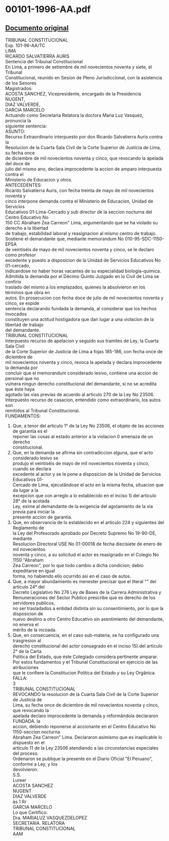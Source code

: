 
00101-1996-AA.pdf
=================
  
[Documento original](https://tc.gob.pe/jurisprudencia/1997/00101-1996-AA.pdf)  
---  
TRIBUNAL CONSTITUCIONAL  
Exp. 101-96-AA/TC  
LIMA  
RICARDO SALVATIERRA AURIS  
Sentencia del Tribunal Constitucional  
En Lima, a primero de setiembre de mil novecientos noventa y siete, el Tribunal  
Constitucional, reunido en Sesion de Pleno Jurisdiccional, con la asistencia de los Senores  
Magistrados:  
ACOSTA SANCHEZ, Vicepresidente, encargado de la Presidencia  
NUGENT,  
DIAZ VALVERDE,  
GARCIA MARCELO  
Actuando como Secretaria Relatora la doctora Maria Luz Vasquez, pronuncia la  
siguiente sentencia:  
ASUNTO:  
Recurso Extraordinario interpuesto por don Ricardo Salvatierra Auris contra la  
Resolucion de la Cuarta Sala Civil de la Corte Superior de Justicia de Lima, su fecha once  
de diciembre de mil novecientos noventa y cinco, que revocando la apelada del doce de  
julio del mismo ano, declara improcedente la accion de amparo interpuesta contra el  
Ministerio de Educacion y otros.  
ANTECEDENTES:  
Ricardo Salvatierra Auris, con fecha treinta de mayo de mil novecientos noventa y  
cinco interpone demanda contra el Ministerio de Educacion, Unidad de Servicios  
Educativos 01-Lima-Cercado y sub director de la seccion nocturna del Centro Educativo No  
150 CC Abraham Zea Carreon" Lima, argumentando que se ha violado su derecho a la libertad  
de trabajo, estabilidad laboral y reasignacion al mismo centro de trabajo.  
Sostiene el demandante que, mediante memorandum No 010-95-SDC-1150-EPSA  
de veintiséis de mayo de mil novecientos noventa y cinco, se le declaro como profesor  
excedente y puesto a disposicion de la Unidad de Servicios Educativos No 01-cercado,  
indicandose no haber horas vacantes de su especialidad biologia-quimica.  
Admitida la demanda por el Décimo Quinto Juzgado en lo Civil de Lima se confirio  
traslado del mismo a los emplazados, quienes la absolvieron en los términos que obra en  
autos. En prosecucion con fecha doce de julio de mil novecientos noventa y cinco, se expide  
sentencia declarando fundada la demanda, al considerar que los hechos invocados  
constituyen una actitud hostigadora que dan lugar a una violacion de la libertad de trabajo  
del demandante.  
TRIBUNAL CONSTITUCIONAL  
Interpuesto recurso de apelacion y seguido sus tramites de Ley, la Cuarta Sala Civil  
de la Corte Superior de Justicia de Lima a fojas 185-186, con fecha once de diciembre de  
mil novecientos noventa y cinco, revoca la apelada y declara improcedente la demanda por  
concluir que el memorandum considerado lesivo, contiene una accion de personal que no  
vulnera ningun derecho constitucional del demandante, si no se acredita que éste haya  
agotado las vias previas de acuerdo al articulo 270 de la Ley No 23506.  
Interpuesto recurso de casacion, entendido como extraordinario, los autos son  
remitidos al Tribunal Constitucional.  
FUNDAMENTOS:  
1. Que, a tenor del articulo 1° de la Ley No 23506, el objeto de las acciones de garantia es el  
reponer las cosas al estado anterior a la violacion 0 amenaza de un derecho  
constitucional.  
2. Que, en la demanda se afirma sin contradiccion alguna, que el acto considerado lesivo se  
produjo el veintiséis de mayo de mil novecientos noventa y cinco, cuando se declara  
excedente al actor y se le pone a disposicion de la Unidad de Servicios Educativos 01-  
Cercado de Lima, ejecutândose el acto en la misma fecha, situacion que da lugar a la  
excepcion que con arreglo a lo establecido en el inciso 1) del articulo 28° de la acotada  
Ley, exime al demandante de la exigencia del agotamiento de la via previa para iniciar la  
presente accion de garantia.  
3. Que, en observancia de lo establecido en el articulo 224 y siguientes del Reglamento de  
la Ley del Profesorado aprobado por Decreto Supremo No 19-90-DE, mediante  
Resolucion Directoral USE No 01-00018 de fecha diecisiete de enero de mil novecientos  
noventa y cinco, a su solicitud el actor es reasignado en el Colegio No 1150 "Abraham  
Zea Carreon", por lo que todo cambio a dicha condicion; debio expeditarse en igual  
forma, no habiendo ello ocurrido asi en el caso de autos.  
4. Que, a mayor abundamiento es menester precisar que el literal "" del articulo 24° del  
Decreto Legislativo No 276 Ley de Bases de la Carrera Administrativa y  
Remuneraciones del Sector Publico prescribe que es derecho de los servidores publicos,  
no ser trasladados a entidad distinta sin su consentimiento, por lo que la disposicion de  
nuevo destino a otro Centro Educativo sin asentimiento del demandante, no enerva el  
mérito de la incoada.  
5. Que, en consecuencia, en el caso sub-materia, se ha configurado una trasgresion al  
derecho constitucional del actor consagrado en el inciso 15).del articulo 2° de la Carta  
Politica del Estado, que éste Colegiado considera pertinente amparar.  
Por estos fundamentos y el Tribunal Constitucional en ejercicio de las atribuciones  
que le confiere la Constitucion Politica del Estado y su Ley Orgânica.  
FALLA:  
3  
TRIBUNAL CONSTITUCIONAL  
REVOCANDO la resolucion de la Cuarta Sala Civil de la Corte Superior de Justicia de  
Lima, su fecha once de diciembre de mil novecientos noventa y cinco, que revocando la  
apelada declaro improcedente la demanda y reformândola declararon FUNDADA. la  
accion, debiendo reponerse al accionante en el Centro Educativo No 1150-seccion nocturna  
Abraham Zea Carreon" Lima. Declararon asimismo que es inaplicable lo dispuesto en el  
articulo 11 de la Ley 23506 atendiendo a las circunstancias especiales del proceso.  
Ordenaron se publique la presente en el Diario Oficial "El Peruano", conforme a Ley, y los  
devolvieron.  
S.S.  
Lureer  
ACOSTA SANCHEZ  
NUGENT  
DIAZ VALVERDE  
às 1 Rr  
GARCIA MARCELO  
Lo que Certifico:  
Dra. MARIALUZ VASQUEZDELOPEZ  
SECRETARIA. RELATORA  
TRIBUNAL CONSTITUCIONAL  
AAM